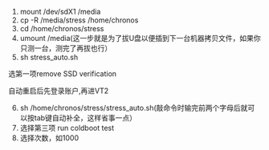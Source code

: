 1. mount /dev/sdX1 /media
2. cp -R /media/stress /home/chronos
3. cd /home/chronos/stress 
4. umount /media(这一步就是为了拔U盘以便插到下一台机器拷贝文件，如果你只测一台，测完了再拔也行）
5. sh stress_auto.sh

选第一项remove SSD verification

自动重启后先登录账户,再进VT2

6. sh /home/chronos/stress/stress_auto.sh(敲命令时输完前两个字母后就可以按tab键自动补全，这样省事一点）
7. 选择第三项 run coldboot test
8. 选择次数，如1000
